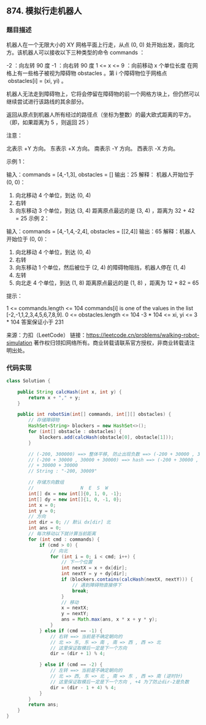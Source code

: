 ## 874. 模拟行走机器人

### 题目描述 

机器人在一个无限大小的 XY 网格平面上行走，从点 (0, 0) 处开始出发，面向北方。该机器人可以接收以下三种类型的命令 commands ：

-2 ：向左转 90 度
-1 ：向右转 90 度
1 <= x <= 9 ：向前移动 x 个单位长度
在网格上有一些格子被视为障碍物 obstacles 。第 i 个障碍物位于网格点  obstacles[i] = (xi, yi) 。

机器人无法走到障碍物上，它将会停留在障碍物的前一个网格方块上，但仍然可以继续尝试进行该路线的其余部分。

返回从原点到机器人所有经过的路径点（坐标为整数）的最大欧式距离的平方。（即，如果距离为 5 ，则返回 25 ）


注意：

北表示 +Y 方向。
东表示 +X 方向。
南表示 -Y 方向。
西表示 -X 方向。


示例 1：

输入：commands = [4,-1,3], obstacles = []
输出：25
解释：
机器人开始位于 (0, 0)：
1. 向北移动 4 个单位，到达 (0, 4)
2. 右转
3. 向东移动 3 个单位，到达 (3, 4)
   距离原点最远的是 (3, 4) ，距离为 32 + 42 = 25
   示例 2：

输入：commands = [4,-1,4,-2,4], obstacles = [[2,4]]
输出：65
解释：机器人开始位于 (0, 0)：
1. 向北移动 4 个单位，到达 (0, 4)
2. 右转
3. 向东移动 1 个单位，然后被位于 (2, 4) 的障碍物阻挡，机器人停在 (1, 4)
4. 左转
5. 向北走 4 个单位，到达 (1, 8)
   距离原点最远的是 (1, 8) ，距离为 12 + 82 = 65


提示：

1 <= commands.length <= 104
commands[i] is one of the values in the list [-2,-1,1,2,3,4,5,6,7,8,9].
0 <= obstacles.length <= 104
-3 * 104 <= xi, yi <= 3 * 104
答案保证小于 231

来源：力扣（LeetCode）
链接：https://leetcode.cn/problems/walking-robot-simulation
著作权归领扣网络所有。商业转载请联系官方授权，非商业转载请注明出处。


### 代码实现 

```java
class Solution {

    public String calcHash(int x, int y) {
        return x + "," + y;
    }

    public int robotSim(int[] commands, int[][] obstacles) {
        // 存储障碍物
        HashSet<String> blockers = new HashSet<>();
        for (int[] obstacle : obstacles) {
            blockers.add(calcHash(obstacle[0], obstacle[1]));
        }

        // (-200, 300000) ==> 整体平移, 防止出现负数 ==> (-200 + 30000 , 30000 + 30000)
        // (-200 + 30000 , 30000 + 30000) ==> hash ==> (-200 + 30000 , 30000 + 30000) * 60000
        // + 30000 + 30000
        // String : "-200, 30009"

        // 存储方向数组
        //                 N  E  S  W
        int[] dx = new int[]{0, 1, 0, -1};
        int[] dy = new int[]{1, 0, -1, 0};
        int x = 0;
        int y = 0;
        // 方向
        int dir = 0; // 默认 dx[dir] 北
        int ans = 0;
        // 每次移动以下就计算当前距离
        for (int cmd : commands) {
            if (cmd > 0) {
                // 向北
                for (int i = 0; i < cmd; i++) {
                    // 下一个位置
                    int nextX = x + dx[dir];
                    int nextY = y + dy[dir];
                    if (blockers.contains(calcHash(nextX, nextY))) {
                        // 遇到障碍物直接停下
                        break;
                    }
                    // 移动
                    x = nextX;
                    y = nextY;
                    ans = Math.max(ans, x * x + y * y);
                }
            } else if (cmd == -1) {
                // 右转 ==> 当前是不确定朝向的
                // 北 => 东, 东 => 南 , 南 => 西 , 西 => 北
                // 这里保证取模后一定是下一个方向
                dir = (dir + 1) % 4;

            } else if (cmd == -2) {
                // 左转 ==> 当前是不确定朝向的
                // 北 => 西, 东 => 北 , 南 => 东 , 西 => 南 (逆时针)
                // 这里保证取模后一定是下一个方向 , +4 为了防止dir-2是负数
                dir = (dir - 1 + 4) % 4;
            }
        }
        return ans;
    }
}
```